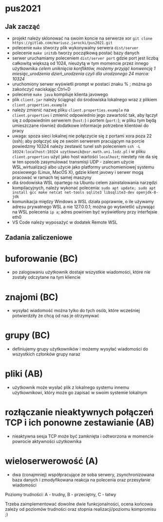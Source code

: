 # pus2021

## Jak zacząć

* projekt należy sklonować na swoim koncie na serwerze xor `git clone https://gitlab.com/mariusz.jarocki/pus2021.git`
* polecenie `make` stworzy plik wykonywalny serwera `dist/server`
* polecenie `make initdb` tworzy początkową postać bazy danych
* serwer uruchamiamy poleceniem `dist/server port` gdzie port jest liczbą całkowitą większą od 1024, nieużytą w tym momencie przez innego użytkownika *celem uniknięcia konfliktów, możemy przyjąć konwencję 1 miesiąc_urodzenia dzień_urodzenia czyli dla urodzonego 24 marca: 10324*
* uruchomiony serwer wyświetli prompt w postaci znaku % ; można go zakończyć naciskając Ctrl+D
* polecenie `make java` kompiluje klienta javowego
* plik `client.jar` należy ściągnąć do środowiska lokalnego wraz z plikiem `client.properties.example`
* należy zmienić nazwę pliku `client.properties.example` na `client.properties` i zmienić odpowiednio jego zawartość tak, aby łączył się z odpowiednim serwerem (`host:`) i portem (`port:`); w pliku tym będą umieszczane również dodatkowe informacje potrzebne klientowi do pracy
* uwaga: spoza sieci lokalnej nie połączycie się z portami xora poza 22 (ssh); aby połączyć się ze swoim serwerem pracującym na porcie powiedzmy 10324 należy zestawić tunel ssh poleceniem `ssh -L 10324:localhost:10324 uzytkownik@xor.math.uni.lodz.pl` i w pliku `client.properties` użyć jako host wartości `localhost`; niestety nie da się w ten sposób zasymulować transmisji UDP - zalecam użycie WSL,wirtualizacji albo użycie jako platformy uruchomieniowej systemu posixowego (Linux, MacOS X), gdzie klient javowy i serwer mogą pracować w ramach tej samej maszyny
* dla środowiska WSL opartego na Ubuntu celem zainstalowania narzędzi kompilacyjnych, należy wykonać polecenia: `sudo apt update; sudo apt install gcc make netcat net-tools sqlite3 libsqlite3-dev openjdk-8-jdk`
* komunikacja między Windows a WSL działa poprawnie, o ile używamy adresu prywatnego WSL a nie 127.0.0.1; można go wyświetlić używając na WSL polecenia `ip a`; adres powinien być wyświetlony przy interfejsie eth0
* VS Code należy wyposażyć w dodatek Remote WSL

## Zadania zaliczeniowe

# buforowanie (BC)

* po zalogowaniu użytkownik dostaje wszystkie wiadomości, które nie zostały odczytane na tym kliencie

# znajomi (BC)

* wysyłać wiadomość można tylko do tych osób, które wcześniej potwierdziły że chcą od nas je otrzymywać

# grupy (BC)

* definiujemy grupy użytkowników i możemy wysyłać wiadomości do wszystkich członków grupy naraz

# pliki (AB)

* użytkownik może wysłać plik z lokalnego systemu innemu użytkownikowi, który może go zapisać w swoim systemie lokalnym

# rozłączanie nieaktywnych połączeń TCP i ich ponowne zestawianie (AB)

* nieaktywna sesja TCP może być zamknięta i odtworzona w momencie powrocie aktywności użytkownika

# wieloserwerowość (A)

* dwa (conajmniej) współpracujące ze soba serwery, zsynchronizowana baza danych i zmodyfikowana reakcja na polecenia oraz przesyłanie wiadomości

Poziomy trudności: A - trudny, B - przeciętny, C - łatwy

Trzeba zaimplementować dowolne dwie funkcjonalności, ocena końcowa zależy od poziomów trudności oraz stopnia realizacji/poziomu kompromisu ;)
